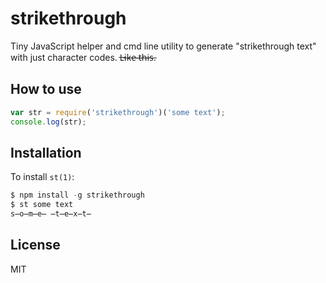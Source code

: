 
# strikethrough

Tiny JavaScript helper and cmd line utility to generate
"strikethrough text" with just character codes. L̶i̶k̶e̶ ̶t̶h̶i̶s̶.

## How to use

```js
var str = require('strikethrough')('some text');
console.log(str);
```

## Installation

To install `st(1)`:

```js
$ npm install -g strikethrough
$ st some text
s̶o̶m̶e̶ ̶t̶e̶x̶t̶
```

## License

MIT

